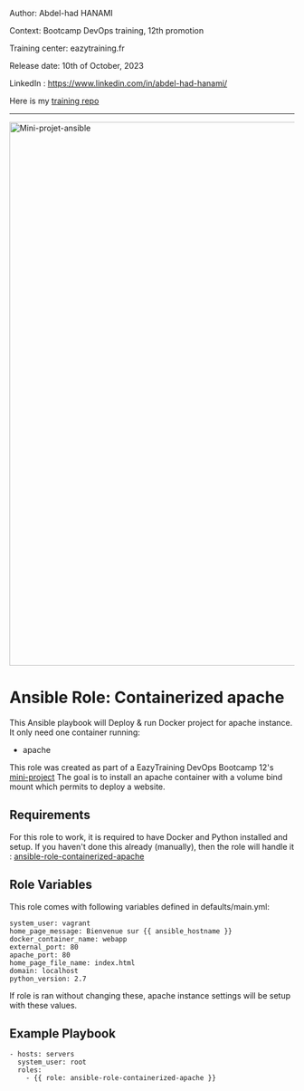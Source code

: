 
Author: Abdel-had HANAMI

Context: Bootcamp DevOps training, 12th promotion

Training center: eazytraining.fr

Release date: 10th of October, 2023

LinkedIn : https://www.linkedin.com/in/abdel-had-hanami/

Here is my [training repo](https://github.com/Abdel-had/ansible-training)

------------

<img width="960" alt="Mini-projet-ansible" src="https://github.com/Abdel-had/ansible-role-containerized-apache/assets/101605739/f5a62325-778f-46db-abd3-ee1ba8c4e1c3">


Ansible Role: Containerized apache
=========

This Ansible playbook will Deploy & run Docker project for apache instance. It only need one container running:

* apache

This role was created as part of a EazyTraining DevOps Bootcamp 12's [mini-project](https://github.com/Abdel-had/mini-projet-ansible-role-containerized-apache)
The goal is to install an apache container with a volume bind mount which permits to deploy a website.

Requirements
------------

For this role to work, it is required to have Docker and Python installed and setup. If you haven't done this already (manually), then the role will handle it : [ansible-role-containerized-apache](https://github.com/Abdel-had/ansible-role-containerized-apache)

Role Variables
--------------

This role comes with following variables defined in defaults/main.yml:

```
system_user: vagrant
home_page_message: Bienvenue sur {{ ansible_hostname }}
docker_container_name: webapp
external_port: 80
apache_port: 80
home_page_file_name: index.html
domain: localhost
python_version: 2.7
```

If role is ran without changing these, apache instance settings will be setup with these values. 


Example Playbook
----------------

```
- hosts: servers
  system_user: root
  roles:
    - {{ role: ansible-role-containerized-apache }}  
```
